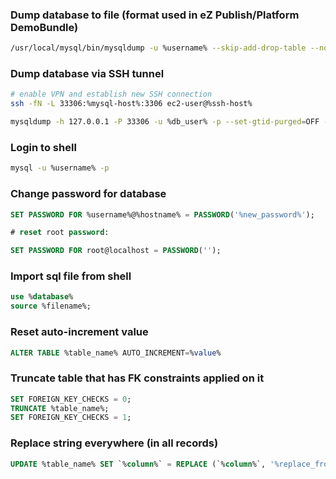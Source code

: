 ### Dump database to file (format used in eZ Publish/Platform DemoBundle)

```bash
/usr/local/mysql/bin/mysqldump -u %username% --skip-add-drop-table --no-create-info --no-create-db --extended-insert=FALSE %database_name% > %filename.sql%
```

### Dump database via SSH tunnel

```bash
# enable VPN and establish new SSH connection
ssh -fN -L 33306:%mysql-host%:3306 ec2-user@%ssh-host%

mysqldump -h 127.0.0.1 -P 33306 -u %db_user% -p --set-gtid-purged=OFF --column-statistics=0 %db_name% > %db_name%.sql
```

### Login to shell

```bash
mysql -u %username% -p
```

### Change password for database

```sql
SET PASSWORD FOR %username%@%hostname% = PASSWORD('%new_password%');

# reset root password:

SET PASSWORD FOR root@localhost = PASSWORD('');
```

### Import sql file from shell

```sql
use %database%
source %filename%;
```

### Reset auto-increment value

```sql
ALTER TABLE %table_name% AUTO_INCREMENT=%value%
```

### Truncate table that has FK constraints applied on it

```sql
SET FOREIGN_KEY_CHECKS = 0;
TRUNCATE %table_name%;
SET FOREIGN_KEY_CHECKS = 1;
```

### Replace string everywhere (in all records)

```sql
UPDATE %table_name% SET `%column%` = REPLACE (`%column%`, '%replace_from%', '%replace_to%')
```
